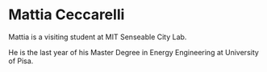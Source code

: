 # Mattia Ceccarelli
Mattia is a visiting student at MIT Senseable City Lab.

He is the last year of his Master Degree in Energy Engineering at University of Pisa.